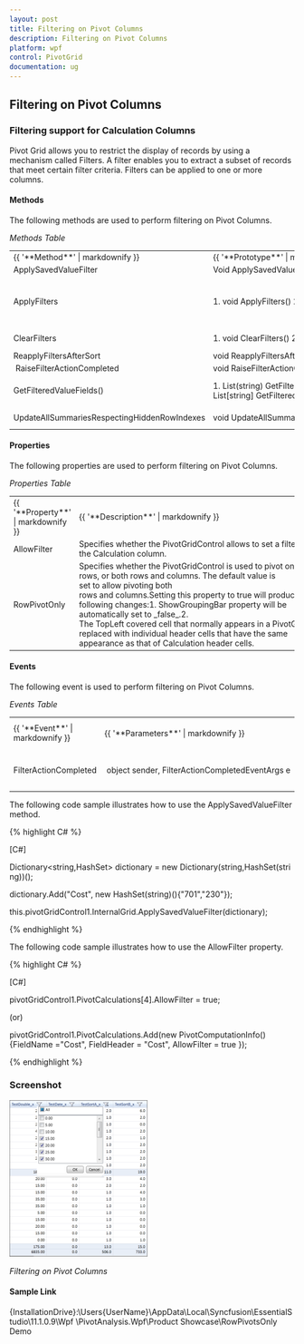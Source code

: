 ```yaml
---
layout: post
title: Filtering on Pivot Columns
description: Filtering on Pivot Columns
platform: wpf
control: PivotGrid
documentation: ug
---
```


## Filtering on Pivot Columns

### Filtering support for Calculation Columns

Pivot Grid allows you to restrict the display of records by using a mechanism called Filters. A filter enables you to extract a subset of records that meet certain filter criteria. Filters can be applied to one or more columns.

#### Methods

The following methods are used to perform filtering on Pivot Columns.

_Methods Table_

<table>
<tr>
<td>
{{ '**Method**' | markdownify }}</td><td>
{{ '**Prototype**' | markdownify }}</td><td>
{{ '**Description**' | markdownify }}</td></tr>
<tr>
<td>
ApplySavedValueFilter</td><td>
Void ApplySavedValueFilter(Dictionary(string,HashSet(string))</td><td>
This method is used to add the filter expression for the columns programmatically.</td></tr>
<tr>
<td>
ApplyFilters</td><td>
1. void ApplyFilters() 2. public void ApplyFilters(bool clearExistingFilter) </td><td>
This method uses the contents of HiddenRowIndexes to display pivot results filtered by using calculation values.Any previous filters are first cleared.This method uses the contents of HiddenRowIndexes to display pivot results filtered by using calculation values. Any previous filters are optionally cleared depending upon the Boolean value received from the “clearExisitingFilter” parameter.The preceding methods take effect only when the RowPivotsOnly property is set to _true_.</td></tr>
<tr>
<td>
ClearFilters</td><td>
1. void ClearFilters() 2. void ClearFilters(bool refresh) </td><td>
This method clears the current filtered state and redraws the pivot display.This method clears the current filtered state, and optionally redraws the pivot display.</td></tr>
<tr>
<td>
ReapplyFiltersAfterSort</td><td>
void ReapplyFiltersAfterSort()</td><td>
This method is used to reapply the filter after sort operation is performed.</td></tr>
<tr>
<td>
 RaiseFilterActionCompleted</td><td>
void RaiseFilterActionCompleted(FilterActionCompletedEventArgs e)</td><td>
This method is used raise the FilterActionCompleted event.</td></tr>
<tr>
<td>
GetFilteredValueFields()</td><td>
1. List(string) GetFilteredValueFields() 2. List[string] GetFilteredFieldValues(string fieldName, bool returnExclusions)</td><td>
This method returns the currently filtered value field names; RowPivotsOnly property must be set to _true_.This method returns a list of filtered values associated with a specific value column; RowPivotsOnly property must be set to _true_.</td></tr>
<tr>
<td>
UpdateAllSummariesRespectingHiddenRowIndexes</td><td>
void UpdateAllSummariesRespectingHiddenRowIndexes()</td><td>
This method will recompute all summaries, ignoring any summary row whose index is found under HiddenRowIndexes.</td></tr>
</table>


#### Properties

The following properties are used to perform filtering on Pivot Columns.

_Properties Table_

<table>
<tr>
<td>
{{ '**Property**' | markdownify }}</td><td>
{{ '**Description**' | markdownify }}</td></tr>
<tr>
<td>
AllowFilter</td><td>
Specifies whether the PivotGridControl allows to set a filter on the Calculation column.</td></tr>
<tr>
<td>
RowPivotOnly</td><td>
Specifies whether the PivotGridControl is used to pivot only rows, or both rows and columns. The default value is set to allow pivoting both rows and columns.Setting this property to true will produce the following changes:1. ShowGroupingBar property will be automatically set to _false_.2. The TopLeft covered cell that normally appears in a PivotGrid is replaced with individual header cells that have the same appearance as that of Calculation header cells.</td></tr>
</table>



#### Events

The following event is used to perform filtering on Pivot Columns.

_Events Table_

<table>
<tr>
<td>
{{ '**Event**' | markdownify }}</td><td>
{{ '**Parameters**' | markdownify }}</td><td>
{{ '**Description**' | markdownify }}</td></tr>
<tr>
<td>
FilterActionCompleted</td><td>
 object sender, FilterActionCompletedEventArgs e</td><td>
This event is triggered when the Filter action is completed.</td></tr>
</table>


The following code sample illustrates how to use the ApplySavedValueFilter method.

{% highlight C# %}  

[C#]



Dictionary<string,HashSet<string>> dictionary = new Dictionary(string,HashSet(string))();

dictionary.Add("Cost", new HashSet(string)(){"701","230"});

this.pivotGridControl1.InternalGrid.ApplySavedValueFilter(dictionary);

{% endhighlight %} 

The following code sample illustrates how to use the AllowFilter property.

{% highlight C# %} 

[C#]



pivotGridControl1.PivotCalculations[4].AllowFilter = true;



(or)



pivotGridControl1.PivotCalculations.Add(new PivotComputationInfo(){FieldName ="Cost", FieldHeader = "Cost", AllowFilter = true });

 {% endhighlight %} 
 
### Screenshot

![](Features_images/Features_img49.png)



_Filtering on Pivot Columns_

#### Sample Link

{InstallationDrive}:\Users\{UserName}\AppData\Local\Syncfusion\EssentialStudio\11.1.0.9\Wpf \PivotAnalysis.Wpf\Product Showcase\RowPivotsOnly Demo



